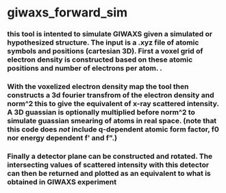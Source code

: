 # giwaxs_forward_sim
### this tool is intented to simulate GIWAXS given a simulated or hypothesized structure. The input is a .xyz file of atomic symbols and positions (cartesian 3D). First a voxel grid of electron density is constructed based on these atomic positions and number of electrons per atom. . 

### With the voxelized electron density map the tool then constructs a 3d fourier transfrom of the electron density and norm^2 this to give the equivalent of x-ray scattered intensity. A 3D guassian is optionally multiplied before norm^2 to simulate guassian smearing of atoms in real space. (note that this code does *not* include q-dependent atomic form factor, f0 nor energy dependent f' and f".)

### Finally a detector plane can be constructed and rotated. The intersecting values of scattered intensity with this detector can then be returned and plotted as an equivalent to what is obtained in GIWAXS experiment

